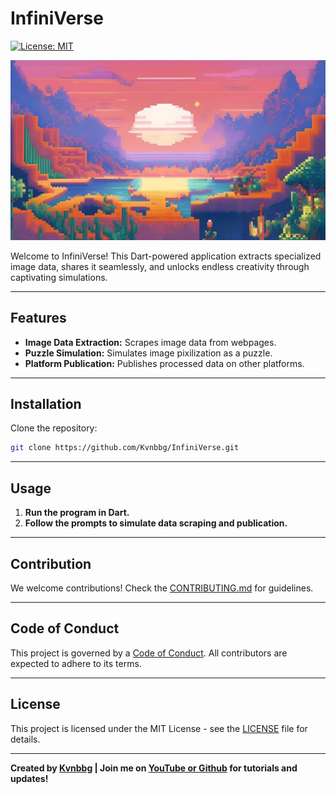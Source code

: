 # InfiniVerse

[![License: MIT](https://img.shields.io/badge/License-MIT-blue.svg)](https://opensource.org/licenses/MIT)

![InfiniVerse](screenshot.jpg)

Welcome to InfiniVerse! This Dart-powered application extracts specialized image data, shares it seamlessly, and unlocks endless creativity through captivating simulations.

---

## Features

- **Image Data Extraction:** Scrapes image data from webpages.
- **Puzzle Simulation:** Simulates image pixilization as a puzzle.
- **Platform Publication:** Publishes processed data on other platforms.

---

## Installation

Clone the repository:

```bash
git clone https://github.com/Kvnbbg/InfiniVerse.git
```

---

## Usage

1. **Run the program in Dart.**
2. **Follow the prompts to simulate data scraping and publication.**

---

## Contribution

We welcome contributions! Check the [CONTRIBUTING.md](CONTRIBUTING.md) for guidelines.

---

## Code of Conduct

This project is governed by a [Code of Conduct](CODE_OF_CONDUCT.md). All contributors are expected to adhere to its terms.

---

## License

This project is licensed under the MIT License - see the [LICENSE](LICENSE.md) file for details.

---

**Created by [Kvnbbg](https://github.com/Kvnbbg) | Join me on [YouTube or Github](https://github.com/Kvnbbg/InfiniVerse) for tutorials and updates!**